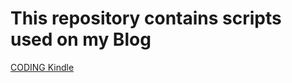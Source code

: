 # This repository contains scripts used on my Blog  
[CODING Kindle](https://www.codingkindle.com/) 

